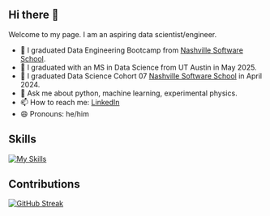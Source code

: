 ## Hi there 👋
Welcome to my page.
I am an aspiring data scientist/engineer. 

<!--
**siwa-p/siwa-p** is a ✨ _special_ ✨ repository because its `README.md` (this file) appears on your GitHub profile.

Here are some ideas to get you started:
-->

- 🔭 I graduated Data Engineering Bootcamp from [Nashville Software School](https://nashvillesoftwareschool.com/).
- 🎉 I graduated with an MS in Data Science from UT Austin in May 2025.
- 🎉 I graduated Data Science Cohort 07 [Nashville Software School](https://nashvillesoftwareschool.com/) in April 2024.
- 💬 Ask me about python, machine learning, experimental physics.
- 📫 How to reach me: [LinkedIn](https://www.linkedin.com/in/prahlad-siwakoti/)
- 😄 Pronouns: he/him
  
## Skills
[![My Skills](https://skillicons.dev/icons?i=py,pytorch,r,postgres,postman,linux,docker)](https://skillicons.dev)

## Contributions
[![GitHub Streak](https://streak-stats.demolab.com/?user=siwa-p)](https://git.io/streak-stats)
